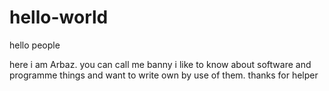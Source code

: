 # hello-world
  
  hello people
  
  
here i am Arbaz. you can call me banny  i like to know about software and programme things
and want to write own by use of them. thanks for helper

